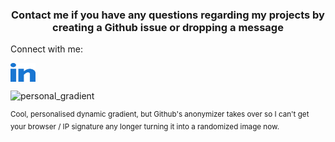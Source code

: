 
<h3 align="center">Contact me if you have any questions regarding my projects by creating a Github issue or dropping a message</h3>

<p>Connect with me:</p>
<p align="left">
<a href="https://linkedin.com/in/markotting" target="blank"><img align="center" src="https://raw.githubusercontent.com/b0tting/b0tting/main/images/linked-in-alt.svg" data-src="Icon from https://raw.githubusercontent.com/rahuldkjain/github-profile-readme-generator - thanks for that!" height="30" width="40" /></a>
</p>

![personal_gradient](https://signature-gradient.otict.nl)

<sup>Cool, personalised dynamic gradient, but Github's anonymizer takes over so I can't get your browser / IP signature any longer turning it into a randomized image now.</sup>
